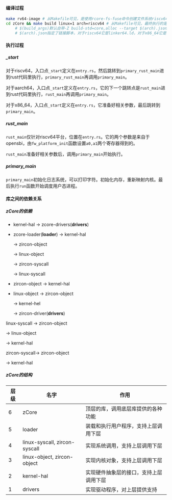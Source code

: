 #### 编译过程

```bash
make rv64-image	# 从Makefile可见，是使用rcore-fs-fuse命令创建文件系统riscv64.img，文件系统的内容来自于rootfs目录。
cd zCore && make build linux=1 arch=riscv64	# 从Makefile可见，最终执行的是cargo build $(build_args)
	# $(build_args)默认自带-Z build-std=core,alloc --target $(arch).json，还会附加其它参数，这是由make build的参数引入的，比如linux=1会引入--features linux，比如arch=riscv64且没有指定board的值会引入--features board_qemu等
	# $(arch).json指定了链接脚本，对于riscv64它是linker64.ld，对于x86_64它是linker.ld，对于aarch64它是linker.ld，在链接脚本里指定内核入口点为_start
```

#### 执行过程

##### _start

对于riscv64，入口点`_start`定义在`entry.rs`，然后跳转到`primary_rust_main`进到rust代码里执行，`primary_rust_main`再调用`primary_main`。

对于aarch64，入口点`_start`定义在`entry.rs`，它的下一个跳转点是`rust_main`进到rust代码里执行，`rust_main`再调用`primary_main`。

对于x86_64，入口点`_start`定义在`entry.rs`，它准备好相关参数，最后跳转到`primary_main`。

##### rust_main

`rust_main`仅针对riscv64平台，位置在`entry.rs`。它的两个参数是来自于opensbi，由`fw_platform_init`函数设置`a0,a1`两个寄存器得到的。

`rust_main`准备好相关参数后，调用`primary_main`开始执行。

##### primary_main

`primary_main`初始化日志系统，可以打印字符。初始化内存，重新映射内核。最后执行`run`函数开始调度用户态进程。

#### 库之间的依赖关系

##### zCore的依赖

- kernel-hal -> zcore-drivers(**drivers**)

- zcore-loader(**loader**) -> kernel-hal

  -> zircon-object

  -> linux-object

  -> zircon-syscall

  -> linux-syscall

- zircon-object -> kernel-hal

- linux-object -> zircon-object

  -> kernel-hel

  -> zircon-driver(**drivers**)

linux-syscall -> zircon-object

-> linux-object

-> kernel-hal

zircon-syscall-> zircon-object

-> kernel-hal

##### zCore的结构

| 层级 | 名字                          | 作用                                   |
| ---- | ----------------------------- | -------------------------------------- |
| 6    | zCore                         | 顶层的库，调用底层库提供的各种功能     |
| 5    | loader                        | 装载和执行用户程序，支持上层调用下层   |
| 4    | linux-syscall, zircon-syscall | 实现系统调用，支持上层调用下层         |
| 3    | linux-object, zircon-object   | 实现内核对象，支持上层调用下层         |
| 2    | kernel-hal                    | 实现硬件抽象层的接口，支持上层调用下层 |
| 1    | drivers                       | 实现驱动程序，对上层提供支持           |

